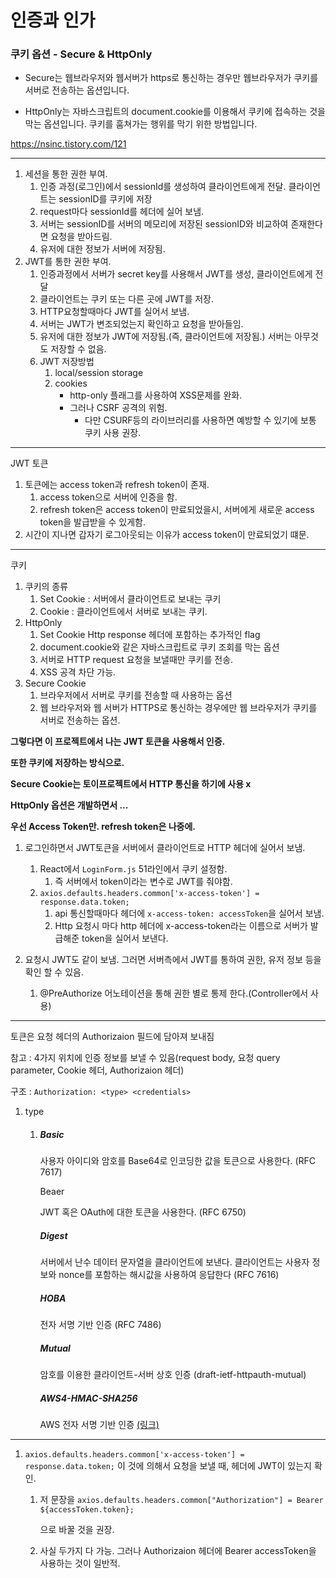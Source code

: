 # 인증과 인가

### 쿠키 옵션 - Secure & HttpOnly

- Secure는 웹브라우저와 웹서버가 https로 통신하는 경우만 웹브라우저가 쿠키를 서버로 전송하는 옵션입니다. 

- HttpOnly는 자바스크립트의 document.cookie를 이용해서 쿠키에 접속하는 것을 막는 옵션입니다. 쿠키를 훔쳐가는 행위를 막기 위한 방법입니다. 

https://nsinc.tistory.com/121



--------------------------------------------------------------------------------------

1. 세션을 통한 권한 부여.
   1. 인증 과정(로그인)에서 sessionId를 생성하여 클라이언트에게 전달. 클라이언트는 sessionID를 쿠키에 저장
   2. request마다 sessionId를 헤더에 실어 보냄. 
   3. 서버는 sessionID를 서버의 메모리에 저장된 sessionID와 비교하여 존재한다면 요청을 받아드림.
   4. 유저에 대한 정보가 서버에 저장됨.
2. JWT를 통한 권한 부여.
   1. 인증과정에서 서버가 secret key를 사용해서 JWT를 생성, 클라이언트에게 전달
   2. 클라이언트는 쿠키 또는 다른 곳에 JWT를 저장.
   3. HTTP요청할때마다 JWT를 실어서 보냄.
   4. 서버는 JWT가 변조되었는지 확인하고 요청을 받아들임.
   5. 유저에 대한 정보가 JWT에 저장됨.(즉, 클라이언트에 저장됨.) 서버는 아무것도 저장할 수 없음.
   6. JWT 저장방법
      1. local/session storage
      2. cookies
         - http-only 플래그를 사용하여 XSS문제를 완화.
         - 그러나 CSRF 공격의 위험.
           - 다만 CSURF등의 라이브러리를 사용하면 예방할 수 있기에 보통 쿠키 사용 권장.





--------------------------------------------------

JWT 토큰

1. 토큰에는 access token과 refresh token이 존재.
   1. access token으로 서버에 인증을 함. 
   2. refresh token은 access token이 만료되었을시, 서버에게 새로운 access token을 발급받을 수 있게함.
2. 시간이 지나면 갑자기 로그아웃되는 이유가 access token이 만료되었기 떄문.





----------------------------

쿠키

1. 쿠키의 종류
   1. Set Cookie : 서버에서 클라이언트로 보내는 쿠키
   2. Cookie : 클라이언트에서 서버로 보내는 쿠키.
2. HttpOnly
   1.  Set Cookie Http response 헤더에 포함하는 추가적인 flag
   2. document.cookie와 같은 자바스크립트로 쿠키 조회를 막는 옵션
   3. 서버로 HTTP request 요청을 보낼때만 쿠키를 전송.
   4. XSS 공격 차단 가능.
3. Secure Cookie
   1. 브라우저에서 서버로 쿠키를 전송할 때 사용하는 옵션
   2. 웹 브라우저와 웹 서버가 HTTPS로 통신하는 경우에만 웹 브라우저가 쿠키를 서버로 전송하는 옵션.





**그렇다면 이 프로젝트에서 나는 JWT 토큰을 사용해서 인증.**

**또한 쿠키에 저장하는 방식으로.**

**Secure Cookie는 토이프로젝트에서 HTTP 통신을 하기에 사용 x**

**HttpOnly 옵션은 개발하면서 ...**

**우선 Access Token만. refresh token은 나중에.**

1. 로그인하면서 JWT토큰을 서버에서 클라이언트로 HTTP 헤더에 실어서 보냄.
   1. React에서 `LoginForm.js` 51라인에서 쿠키 설정함.
      1. 즉 서버에서 token이라는 변수로 JWT를 줘야함.
   2. `axios.defaults.headers.common['x-access-token'] = response.data.token;`
      1. api 통신할때마다 헤더에 `x-access-token: accessToken`을 실어서 보냄.
      2. Http 요청시 마다 http 헤더에 x-access-token라는 이름으로 서버가 발급해준 token을 실어서 보낸다.



2. 요청시 JWT도 같이 보냄. 그러면 서버측에서 JWT를 통하여 권한, 유저 정보 등을 확인 할 수 있음.
   1. @PreAuthorize 어노테이션을 통해 권한 별로 통제 한다.(Controller에서 사용)

----------------------------------------------------------------------------------------

토큰은 요청 헤더의 Authorizaion 필드에 담아져 보내짐

참고 : 4가지 위치에 인증 정보를 보낼 수 있음(request body, 요청 query parameter, Cookie 헤더, Authorizaion 헤더)

구조 : `Authorization: <type> <credentials>`

1. type

   1. ##### Basic

      사용자 아이디와 암호를 Base64로 인코딩한 값을 토큰으로 사용한다. (RFC 7617)

      Beaer

      JWT 혹은 OAuth에 대한 토큰을 사용한다. (RFC 6750)

      ##### Digest

      서버에서 난수 데이터 문자열을 클라이언트에 보낸다. 클라이언트는 사용자 정보와 nonce를 포함하는 해시값을 사용하여 응답한다 (RFC 7616)

      ##### HOBA

      전자 서명 기반 인증 (RFC 7486)

      ##### Mutual

      암호를 이용한 클라이언트-서버 상호 인증 (draft-ietf-httpauth-mutual)

      ##### AWS4-HMAC-SHA256

      AWS 전자 서명 기반 인증 [(링크)](https://docs.aws.amazon.com/AmazonS3/latest/API/sigv4-auth-using-authorization-header.html)



-----------------------------------------------

1. `axios.defaults.headers.common['x-access-token'] = response.data.token;` 이 것에 의해서 요청을 보낼 때, 헤더에 JWT이 있는지 확인.

   1. 저 문장을 `axios.defaults.headers.common["Authorization"] = Bearer ${accessToken.token};`

      으로 바꿀 것을 권장.

   2. 사실 두가지 다 가능. 그러나 Authorizaion 헤더에 Bearer accessToken을 사용하는 것이 일반적.